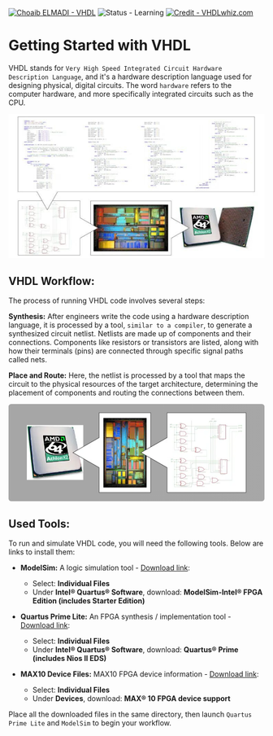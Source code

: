 [![Choaib ELMADI - VHDL](https://img.shields.io/badge/Choaib_ELMADI-VHDL-8800dd)](https://elmadichoaib.vercel.app) ![Status - Learning](https://img.shields.io/badge/Status-Learning-2bd729) [![Credit - VHDLwhiz.com](https://img.shields.io/badge/Credit-VHDLwhiz.com-3b8af2)](https://vhdlwhiz.com)

# Getting Started with VHDL

VHDL stands for `Very High Speed Integrated Circuit Hardware Description Language`, and it's a hardware description language used for designing physical, digital circuits. The word `hardware` refers to the computer hardware, and more specifically integrated circuits such as the CPU.

<div align="center">

![What is VHDL](./Images/what-is-vhdl.png)

</div>

## VHDL Workflow:

The process of running VHDL code involves several steps:

**Synthesis:** After engineers write the code using a hardware description language, it is processed by a tool, `similar to a compiler`, to generate a synthesized circuit netlist. Netlists are made up of components and their connections. Components like resistors or transistors are listed, along with how their terminals (pins) are connected through specific signal paths called nets.

**Place and Route:** Here, the netlist is processed by a tool that maps the circuit to the physical resources of the target architecture, determining the placement of components and routing the connections between them.

<div align="center">

![VHDL Processing](./Images/vhdl-workflow.png)

</div>

## Used Tools:

To run and simulate VHDL code, you will need the following tools. Below are links to install them:

- **ModelSim:** A logic simulation tool - [Download link](https://www.intel.com/content/www/us/en/software-kit/660907/intel-quartus-prime-lite-edition-design-software-version-20-1-1-for-windows.html):

  - Select: **Individual Files**
  - Under **Intel® Quartus® Software**, download: **ModelSim-Intel® FPGA Edition (includes Starter Edition)**

- **Quartus Prime Lite:** An FPGA synthesis / implementation tool - [Download link](https://www.intel.com/content/www/us/en/software-kit/825278/intel-quartus-prime-lite-edition-design-software-version-23-1-1-for-windows.html):

  - Select: **Individual Files**
  - Under **Intel® Quartus® Software**, download: **Quartus® Prime (includes Nios II EDS)**

- **MAX10 Device Files:** MAX10 FPGA device information - [Download link](https://www.intel.com/content/www/us/en/software-kit/825278/intel-quartus-prime-lite-edition-design-software-version-23-1-1-for-windows.html):

  - Select: **Individual Files**
  - Under **Devices**, download: **MAX® 10 FPGA device support**

Place all the downloaded files in the same directory, then launch `Quartus Prime Lite` and `ModelSim` to begin your workflow.

